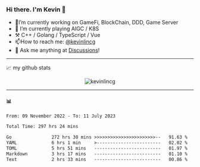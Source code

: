 ### Hi there. I'm Kevin 👋

- 🔭I’m currently working on GameFi, BlockChain, DDD, Game Server
- 🌱 I’m currently playing AIGC / K8S
-   :hammer_and_pick: C++ / Golang / TypeScript / Vue
- 📫How to reach me: [@kevinlincg](https://twitter.com/kevinlincg) 
-   :thought_balloon: Ask me anything at [Discussions](https://github.com/kevinlincg/kevinlincg/discussions/new)!

---

📈 my github stats

<p align="center"> <img src="https://github-readme-stats-ouuan.vercel.app/api?username=kevinlincg&theme=dark&show_icons=true&count_private=true" alt="kevinlincg" />

---

#### :bar_chart: 

<!--START_SECTION:waka-->

```txt
From: 09 November 2022 - To: 11 July 2023

Total Time: 297 hrs 24 mins

Go               272 hrs 30 mins >>>>>>>>>>>>>>>>>>>>>>>--   91.63 %
YAML             6 hrs 1 min     >------------------------   02.02 %
TOML             5 hrs 51 mins   -------------------------   01.97 %
Markdown         3 hrs 17 mins   -------------------------   01.10 %
Text             2 hrs 33 mins   -------------------------   00.86 %
```

<!--END_SECTION:waka-->
